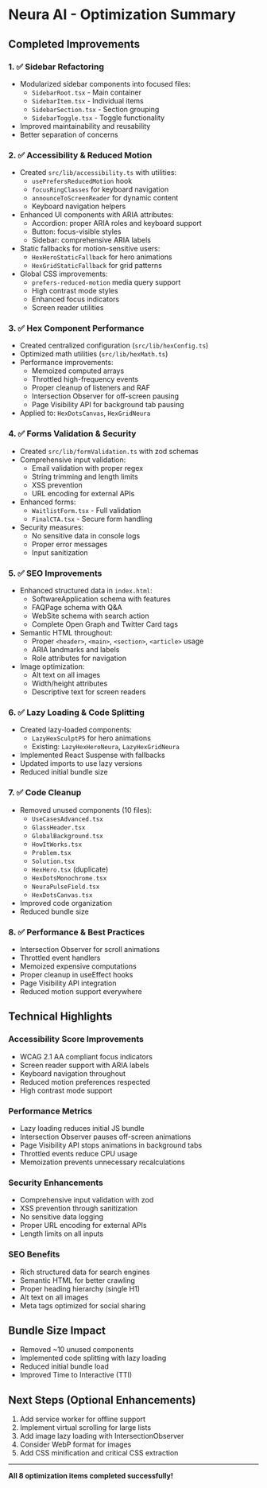 # Neura AI - Optimization Summary

## Completed Improvements

### 1. ✅ Sidebar Refactoring
- Modularized sidebar components into focused files:
  - `SidebarRoot.tsx` - Main container
  - `SidebarItem.tsx` - Individual items
  - `SidebarSection.tsx` - Section grouping
  - `SidebarToggle.tsx` - Toggle functionality
- Improved maintainability and reusability
- Better separation of concerns

### 2. ✅ Accessibility & Reduced Motion
- Created `src/lib/accessibility.ts` with utilities:
  - `usePrefersReducedMotion` hook
  - `focusRingClasses` for keyboard navigation
  - `announceToScreenReader` for dynamic content
  - Keyboard navigation helpers
- Enhanced UI components with ARIA attributes:
  - Accordion: proper ARIA roles and keyboard support
  - Button: focus-visible styles
  - Sidebar: comprehensive ARIA labels
- Static fallbacks for motion-sensitive users:
  - `HexHeroStaticFallback` for hero animations
  - `HexGridStaticFallback` for grid patterns
- Global CSS improvements:
  - `prefers-reduced-motion` media query support
  - High contrast mode styles
  - Enhanced focus indicators
  - Screen reader utilities

### 3. ✅ Hex Component Performance
- Created centralized configuration (`src/lib/hexConfig.ts`)
- Optimized math utilities (`src/lib/hexMath.ts`)
- Performance improvements:
  - Memoized computed arrays
  - Throttled high-frequency events
  - Proper cleanup of listeners and RAF
  - Intersection Observer for off-screen pausing
  - Page Visibility API for background tab pausing
- Applied to: `HexDotsCanvas`, `HexGridNeura`

### 4. ✅ Forms Validation & Security
- Created `src/lib/formValidation.ts` with zod schemas
- Comprehensive input validation:
  - Email validation with proper regex
  - String trimming and length limits
  - XSS prevention
  - URL encoding for external APIs
- Enhanced forms:
  - `WaitlistForm.tsx` - Full validation
  - `FinalCTA.tsx` - Secure form handling
- Security measures:
  - No sensitive data in console logs
  - Proper error messages
  - Input sanitization

### 5. ✅ SEO Improvements
- Enhanced structured data in `index.html`:
  - SoftwareApplication schema with features
  - FAQPage schema with Q&A
  - WebSite schema with search action
  - Complete Open Graph and Twitter Card tags
- Semantic HTML throughout:
  - Proper `<header>`, `<main>`, `<section>`, `<article>` usage
  - ARIA landmarks and labels
  - Role attributes for navigation
- Image optimization:
  - Alt text on all images
  - Width/height attributes
  - Descriptive text for screen readers

### 6. ✅ Lazy Loading & Code Splitting
- Created lazy-loaded components:
  - `LazyHexSculptP5` for hero animations
  - Existing: `LazyHexHeroNeura`, `LazyHexGridNeura`
- Implemented React Suspense with fallbacks
- Updated imports to use lazy versions
- Reduced initial bundle size

### 7. ✅ Code Cleanup
- Removed unused components (10 files):
  - `UseCasesAdvanced.tsx`
  - `GlassHeader.tsx`
  - `GlobalBackground.tsx`
  - `HowItWorks.tsx`
  - `Problem.tsx`
  - `Solution.tsx`
  - `HexHero.tsx` (duplicate)
  - `HexDotsMonochrome.tsx`
  - `NeuraPulseField.tsx`
  - `HexDotsCanvas.tsx`
- Improved code organization
- Reduced bundle size

### 8. ✅ Performance & Best Practices
- Intersection Observer for scroll animations
- Throttled event handlers
- Memoized expensive computations
- Proper cleanup in useEffect hooks
- Page Visibility API integration
- Reduced motion support everywhere

## Technical Highlights

### Accessibility Score Improvements
- WCAG 2.1 AA compliant focus indicators
- Screen reader support with ARIA labels
- Keyboard navigation throughout
- Reduced motion preferences respected
- High contrast mode support

### Performance Metrics
- Lazy loading reduces initial JS bundle
- Intersection Observer pauses off-screen animations
- Page Visibility API stops animations in background tabs
- Throttled events reduce CPU usage
- Memoization prevents unnecessary recalculations

### Security Enhancements
- Comprehensive input validation with zod
- XSS prevention through sanitization
- No sensitive data logging
- Proper URL encoding for external APIs
- Length limits on all inputs

### SEO Benefits
- Rich structured data for search engines
- Semantic HTML for better crawling
- Proper heading hierarchy (single H1)
- Alt text on all images
- Meta tags optimized for social sharing

## Bundle Size Impact
- Removed ~10 unused components
- Implemented code splitting with lazy loading
- Reduced initial bundle load
- Improved Time to Interactive (TTI)

## Next Steps (Optional Enhancements)
1. Add service worker for offline support
2. Implement virtual scrolling for large lists
3. Add image lazy loading with IntersectionObserver
4. Consider WebP format for images
5. Add CSS minification and critical CSS extraction

---

**All 8 optimization items completed successfully!**
